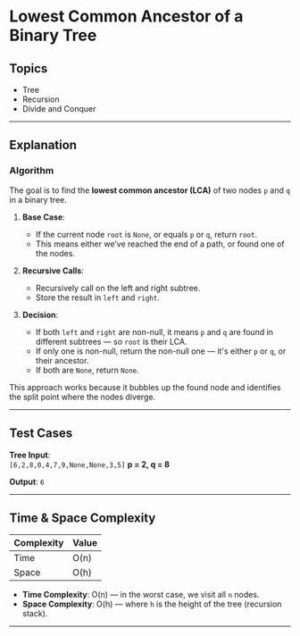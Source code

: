 # Lowest Common Ancestor of a Binary Tree

## Topics
- Tree
- Recursion
- Divide and Conquer

---

## Explanation

### Algorithm

The goal is to find the **lowest common ancestor (LCA)** of two nodes `p` and `q` in a binary tree.

1. **Base Case**:
   - If the current node `root` is `None`, or equals `p` or `q`, return `root`.
   - This means either we’ve reached the end of a path, or found one of the nodes.

2. **Recursive Calls**:
   - Recursively call on the left and right subtree.
   - Store the result in `left` and `right`.

3. **Decision**:
   - If both `left` and `right` are non-null, it means `p` and `q` are found in different subtrees — so `root` is their LCA.
   - If only one is non-null, return the non-null one — it's either `p` or `q`, or their ancestor.
   - If both are `None`, return `None`.

This approach works because it bubbles up the found node and identifies the split point where the nodes diverge.

---

## Test Cases

**Tree Input**:  
`[6,2,8,0,4,7,9,None,None,3,5]`
**p = 2, q = 8**

**Output**: `6`

---

## Time & Space Complexity

| Complexity | Value     |
|------------|-----------|
| Time       | O(n)      |
| Space      | O(h)      |

- **Time Complexity**: O(n) — in the worst case, we visit all `n` nodes.
- **Space Complexity**: O(h) — where `h` is the height of the tree (recursion stack).

---
